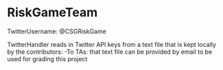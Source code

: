 # RiskGameTeam
TwitterUsername: @CSGRiskGame

TwitterHandler reads in Twitter API keys from a text file that is kept locally by the contributors:
  -To TAs: that text file can be provided by email to be used for grading this project
